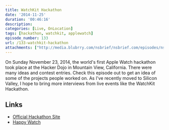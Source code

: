 ```yaml
---
title: WatchKit Hackathon
date: '2014-11-25'
duration: '00:46:16'
description:
categories: [Live, OnLocation]
tags: [hackathon, watchkit, applewatch]
episode_number: 133
url: /133-watchkit-hackathon
attachments: ["http://media.blubrry.com/nsbrief/nsbrief.com/episodes/nsbrief_133_watchkit_hackathon.m4a"]
---
```


On Sunday November 23, 2014, the world's first Apple Watch hackathon took place at the Hacker Dojo in Mountain View, California. There were many ideas and contest entries. Check this episode out to get an idea of some of the projects people worked on. As I've recently moved to Silicon Valley, I hope to bring more interviews from live events like the WatchKit Hackathon.

## Links

* [Official Hackathon Site](http://www.hackathon.watch)
* [Happy Watch](http://www.happy.watch)

